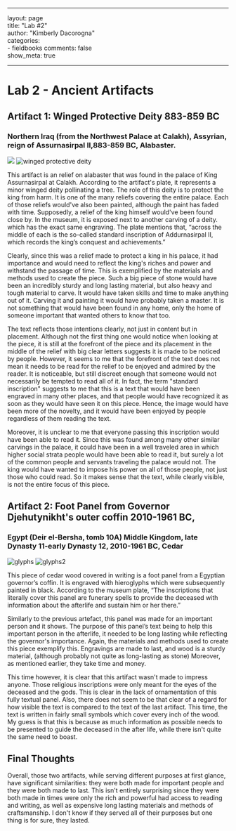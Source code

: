 
---
layout: page  
title: "Lab #2"  
author: "Kimberly Dacorogna"  
categories:  
    - fieldbooks
comments: false  
show_meta: true
 
---
 
# Lab 2 - Ancient Artifacts
## Artifact 1: Winged Protective Deity 883-859 BC### Northern Iraq (from the Northwest Palace at Calakh), Assyrian, reign of Assurnasirpal II,883-859 BC, Alabaster. ![](/Users/kimberlydacorogna/Desktop/engraving2.jpeg)![winged protective deity](/Users/kimberlydacorogna/Desktop/Engraving.jpeg)This artifact is an relief on alabaster that was found in the palace of King Assurnasirpal at Calakh. According to the artifact's plate, it represents a minor winged deity pollinating a tree.  The role of this deity is to protect the king from harm. It is one of the many reliefs covering the entire palace. Each of those reliefs would've also been painted, although the paint has faded with time. Supposedly, a relief of the king himself would've been found close by. In the museum, it is exposed next to another carving of a deity. which has the exact same engraving. The plate mentions that, “across the middle of each is the so-called standard inscription of Addurnasirpal II, which records the king’s conquest and achievements.” Clearly, since this was a relief made to protect a king in his palace, it had importance and would need to reflect the king's riches and power and withstand the passage of time. This is exemplified by the materials and methods used to create the piece. Such a big piece of stone would have been an incredibly sturdy and long lasting material, but also heavy and tough material to carve. It would have taken skills and time to make anything out of it. Carving it and painting it would have probably taken a master. It is not something that would have been found in any home, only the home of someone important that wanted others to know that too. The text reflects those intentions clearly, not just in content but in placement.  Although not the first thing one would notice when looking at the piece, it is still at the forefront of the piece and its placement in the middle of the relief with big clear letters suggests it is made to be noticed by people. However, it seems to me that the forefront of the text does not mean it needs to be read for the relief to be enjoyed and admired by the reader. It is noticeable, but still discreet enough that someone would not necessarily be tempted to read all of it. In fact, the term "standard inscription" suggests to me that this is a text that would have been engraved in many other places, and that people would have recognized it as soon as they would have seen it on this piece. Hence, the image would have been more of the novelty, and it would have been enjoyed by people regardless of them reading the text.  Moreover, it is unclear to me that everyone passing this inscription would have been able to read it. Since this was found among many other similar carvings in the palace, it could have been in a well traveled area in which higher social strata people would have been able to read it, but surely a lot of the common people and servants traveling the palace would not. The king would have wanted to impose his power on all of those people, not just those who could read. So it makes sense that the text, while clearly visible, is not the entire focus of this piece. ## Artifact 2: Foot Panel from Governor Djehutynikht's outer coffin 2010-1961 BC, ### Egypt (Deir el-Bersha, tomb 10A) Middle Kingdom, late Dynasty 11-early Dynasty 12, 2010-1961 BC, Cedar![glyphs](/Users/kimberlydacorogna/Desktop/glyphs.jpg)![glyphs2](/Users/kimberlydacorogna/Desktop/IMG_0668.jpg)This piece of cedar wood covered in writing is a foot panel from a Egyptian governor’s coffin. It is engraved with hieroglyphs which were subsequently painted in black. According to the museum plate, “The inscriptions that literally cover this panel are funerary spells to provide the deceased with information about the afterlife and sustain him or her there.” Similarly to the previous artefact, this panel was made for an important person and it shows. The purpose of this panel’s text being to help this important person in the afterlife, it needed to be long lasting while reflecting the governor's importance. Again, the materials and methods used to create this piece exemplify this. Engravings are made to last, and wood is a sturdy material, (although probably not quite as long-lasting as stone) Moreover, as mentioned earlier, they take time and money.  This time however, it is clear that this artifact wasn't made to impress anyone. Those religious inscriptions were only meant for the eyes of the deceased and the gods. This is clear in the lack of ornamentation of this fully textual panel. Also, there does not seem to be that clear of a regard for how visible the text is compared to the text of the last artifact. This time, the text is written in fairly small symbols which cover every inch of the wood. My guess is that this is because as much information as possible needs to be presented to guide the deceased in the after life, while there isn't quite the same need to boast. ## Final ThoughtsOverall, those two artifacts, while serving different purposes at first glance, have significant similarities: they were both made for important people and they were both made to last. This isn't entirely surprising since they were both made in times were only the rich and powerful had access to reading and writing, as well as expensive long lasting materials and methods of craftsmanship. I don't know if they served all of their purposes but one thing is for sure, they lasted.
